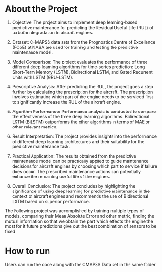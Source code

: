 
# About the Project
    
1) Objective:
        The project aims to implement deep learning-based predictive maintenance for predicting the Residual Useful Life (RUL) of turbofan degradation in aircraft engines.

2) Dataset:
        C-MAPSS data sets from the Prognostics Centre of Excellence (PCoE) at NASA are used for training and testing the predictive maintenance model.

3) Model Comparison:
        The project evaluates the performance of three different deep learning algorithms for time-series prediction: Long Short-Term Memory (LSTM), Bidirectional LSTM, and Gated Recurrent Units with LSTM (GRU-LSTM).

4) Prescriptive Analysis:
        After predicting the RUL, the project goes a step further by calculating the prescription for the aircraft.
        The prescription involves estimating which part of the engine needs to be serviced first to significantly increase the RUL of the aircraft engine.

5) Algorithm Performance:
        Performance analysis is conducted to compare the effectiveness of the three deep learning algorithms.
        Bidirectional LSTM (BiLSTM) outperforms the other algorithms in terms of MAE or other relevant metrics.

6)  Result Interpretation:
        The project provides insights into the performance of different deep learning architectures and their suitability for the predictive maintenance task.

7)  Practical Application:
        The results obtained from the predictive maintenance model can be practically applied to guide maintenance decisions for aircraft engines by choosing which part to service if failure does occur.
        The prescribed maintenance actions can potentially enhance the remaining useful life of the engines.

8)  Overall Conclusion:
        The project concludes by highlighting the significance of using deep learning for predictive maintenance in the context of aircraft engines and recommends the use of Bidirectional LSTM based on superior performance.

The Following project was accomplished by training multiple types of models, comparing their Mean Absolute Error and other metric, finding the mutual information so that we obtain the part which effects the engine the most for it future predictions give out the best combination of sensors to be fixed

# How to run
 Users can run the code along with the CMAPSS Data set in the same folder
